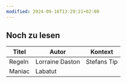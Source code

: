```yaml
---
modified: 2024-09-16T13:29:21+02:00
---
```

## Noch zu lesen
| Titel  | Autor           | Kontext     |
| ------ | --------------- | ----------- |
| Regeln | Lorraine Daston | Stefans Tip |
| Maniac | Labatut         |             |

